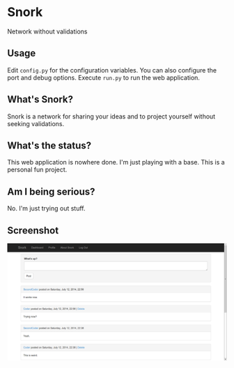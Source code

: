 Snork
=====

Network without validations

Usage
--

Edit ``config.py`` for the configuration variables. You can also configure the port and debug options.
Execute ``run.py`` to run the web application.
                                       

What's Snork?
--
Snork is a network for sharing your ideas and to project yourself without seeking validations.

What's the status?
--

This web application is nowhere done. I'm just playing with a base. This is a personal fun project.

Am I being serious?
--

No. I'm just trying out stuff.

Screenshot
--

![alt img](https://raw.githubusercontent.com/shijuleon/Snork/master/dashboard.png)